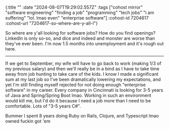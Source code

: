 {:title ""
 :date "2024-08-07T19:29:02.557Z"
 :tags ["cohost mirror" "software engineering" "finding a job" "programming" "tech jobs" "i am suffering" "lol. lmao even" "enterprise software"]
 :cohost-id 7204617
 :cohost-url "7204617-so-where-are-y-all-l"}

So where are y'all looking for software jobs? How do you find openings? LinkedIn is only so-so, and dice and indeed and monster are worse than they've ever been. I'm now 1.5 months into unemployment and it's rough out here.

---

If we get to September, my wife will have to go back to work (making 1/3 of my previous salary) and then we'll really be in a bind as I have to take time away from job hunting to take care of the kids. I know I made a significant sum at my last job so I've been dramatically lowering my expectations, and yet I'm still finding myself rejected for not doing enough "enterprise software" in my career. Every company in Cincinnati is looking for 3-5 years of Java and Spring/Spring Boot lmao. Working in such an environment would kill me, but I'd do it because I need a job more than I need to be comfortable. Lots of "3-5 years C#".

Bummer I spent 8 years doing Ruby on Rails, Clojure, and Typescript lmao owned fuckin got 'em
